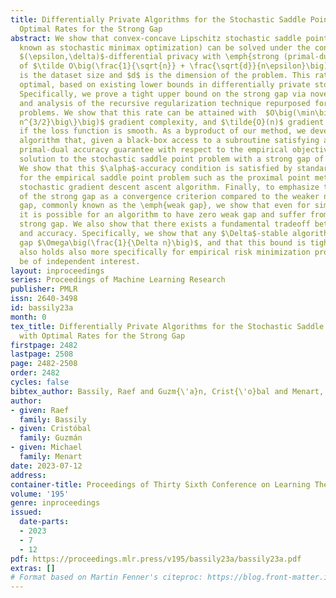 ```yaml
---
title: Differentially Private Algorithms for the Stochastic Saddle Point Problem with
  Optimal Rates for the Strong Gap
abstract: We show that convex-concave Lipschitz stochastic saddle point problems (also
  known as stochastic minimax optimization) can be solved under the constraint of
  $(\epsilon,\delta)$-differential privacy with \emph{strong (primal-dual) gap} rate
  of $\tilde O\big(\frac{1}{\sqrt{n}} + \frac{\sqrt{d}}{n\epsilon}\big)$, where $n$
  is the dataset size and $d$ is the dimension of the problem. This rate is nearly
  optimal, based on existing lower bounds in differentially private stochastic optimization.
  Specifically, we prove a tight upper bound on the strong gap via novel implementation
  and analysis of the recursive regularization technique repurposed for saddle point
  problems. We show that this rate can be attained with  $O\big(\min\big\{\frac{n^2\epsilon^{1.5}}{\sqrt{d}},
  n^{3/2}\big\}\big)$ gradient complexity, and $\tilde{O}(n)$ gradient complexity
  if the loss function is smooth. As a byproduct of our method, we develop a general
  algorithm that, given a black-box access to a subroutine satisfying a certain $\alpha$
  primal-dual accuracy guarantee with respect to the empirical objective, gives a
  solution to the stochastic saddle point problem with a strong gap of $\tilde{O}(\alpha+\frac{1}{\sqrt{n}})$.
  We show that this $\alpha$-accuracy condition is satisfied by standard algorithms
  for the empirical saddle point problem such as the proximal point method and the
  stochastic gradient descent ascent algorithm. Finally, to emphasize the importance
  of the strong gap as a convergence criterion compared to the weaker notion of primal-dual
  gap, commonly known as the \emph{weak gap}, we show that even for simple problems
  it is possible for an algorithm to have zero weak gap and suffer from $\Omega(1)$
  strong gap. We also show that there exists a fundamental tradeoff between stability
  and accuracy. Specifically, we show that any $\Delta$-stable algorithm has empirical
  gap $\Omega\big(\frac{1}{\Delta n}\big)$, and that this bound is tight. This result
  also holds also more specifically for empirical risk minimization problems and may
  be of independent interest.
layout: inproceedings
series: Proceedings of Machine Learning Research
publisher: PMLR
issn: 2640-3498
id: bassily23a
month: 0
tex_title: Differentially Private Algorithms for the Stochastic Saddle Point Problem
  with Optimal Rates for the Strong Gap
firstpage: 2482
lastpage: 2508
page: 2482-2508
order: 2482
cycles: false
bibtex_author: Bassily, Raef and Guzm{\'a}n, Crist{\'o}bal and Menart, Michael
author:
- given: Raef
  family: Bassily
- given: Cristóbal
  family: Guzmán
- given: Michael
  family: Menart
date: 2023-07-12
address: 
container-title: Proceedings of Thirty Sixth Conference on Learning Theory
volume: '195'
genre: inproceedings
issued:
  date-parts:
  - 2023
  - 7
  - 12
pdf: https://proceedings.mlr.press/v195/bassily23a/bassily23a.pdf
extras: []
# Format based on Martin Fenner's citeproc: https://blog.front-matter.io/posts/citeproc-yaml-for-bibliographies/
---
```

